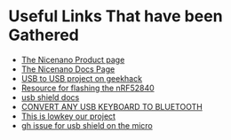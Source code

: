 Useful Links That have been Gathered
====================================
- [The Nicenano Product page](https://www.littlekeyboards.com/products/nice-nano)
- [The Nicenano Docs Page](https://docs.nicekeyboards.com/#/nice!nano/)
- [USB to USB project on geekhack](https://geekhack.org/index.php?topic=80421)
- [Resource for flashing the nRF52840](https://learn.sparkfun.com/tutorials/nrf52840-development-with-arduino-and-circuitpython/all)
- [usb shield docs](https://www.arduino.cc/en/Main/ArduinoUSBHostShield&lang=)
- [CONVERT ANY USB KEYBOARD TO BLUETOOTH](https://hackaday.com/2016/09/04/convert-any-usb-keyboard-to-bluetooth/)
- [This is lowkey our project](https://imgur.com/a/eIk8Y)
- [gh issue for usb shield on the micro](https://github.com/felis/USB_Host_Shield_2.0/issues/392)
